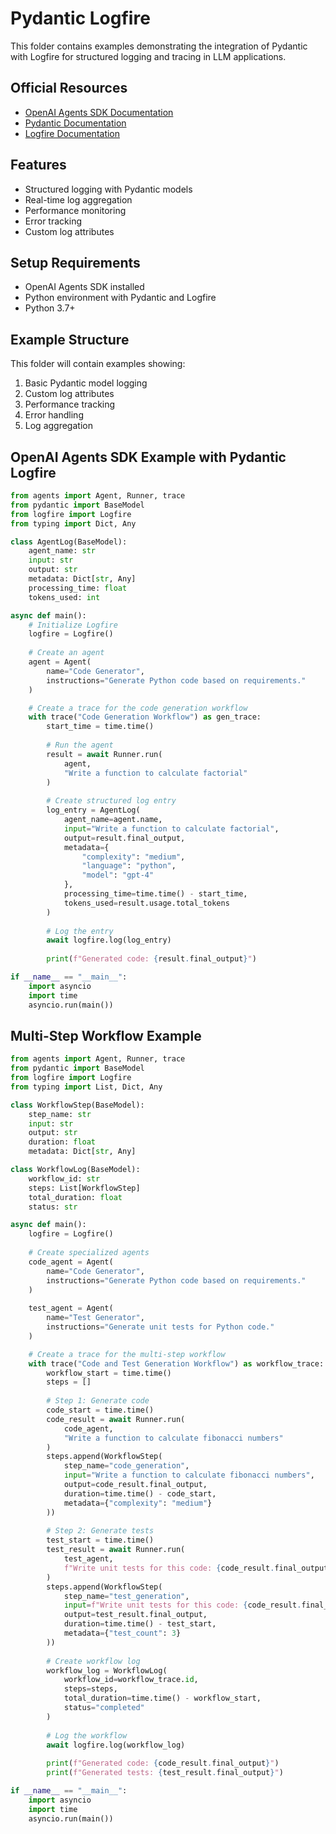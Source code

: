 # Pydantic Logfire

This folder contains examples demonstrating the integration of Pydantic with Logfire for structured logging and tracing in LLM applications.

## Official Resources
- [OpenAI Agents SDK Documentation](https://openai.github.io/openai-agents-python/tracing/)
- [Pydantic Documentation](https://docs.pydantic.dev/)
- [Logfire Documentation](https://logfire.sh/docs)

## Features
- Structured logging with Pydantic models
- Real-time log aggregation
- Performance monitoring
- Error tracking
- Custom log attributes

## Setup Requirements
- OpenAI Agents SDK installed
- Python environment with Pydantic and Logfire
- Python 3.7+

## Example Structure
This folder will contain examples showing:
1. Basic Pydantic model logging
2. Custom log attributes
3. Performance tracking
4. Error handling
5. Log aggregation

## OpenAI Agents SDK Example with Pydantic Logfire
```python
from agents import Agent, Runner, trace
from pydantic import BaseModel
from logfire import Logfire
from typing import Dict, Any

class AgentLog(BaseModel):
    agent_name: str
    input: str
    output: str
    metadata: Dict[str, Any]
    processing_time: float
    tokens_used: int

async def main():
    # Initialize Logfire
    logfire = Logfire()
    
    # Create an agent
    agent = Agent(
        name="Code Generator",
        instructions="Generate Python code based on requirements."
    )

    # Create a trace for the code generation workflow
    with trace("Code Generation Workflow") as gen_trace:
        start_time = time.time()
        
        # Run the agent
        result = await Runner.run(
            agent,
            "Write a function to calculate factorial"
        )
        
        # Create structured log entry
        log_entry = AgentLog(
            agent_name=agent.name,
            input="Write a function to calculate factorial",
            output=result.final_output,
            metadata={
                "complexity": "medium",
                "language": "python",
                "model": "gpt-4"
            },
            processing_time=time.time() - start_time,
            tokens_used=result.usage.total_tokens
        )
        
        # Log the entry
        await logfire.log(log_entry)
        
        print(f"Generated code: {result.final_output}")

if __name__ == "__main__":
    import asyncio
    import time
    asyncio.run(main())
```

## Multi-Step Workflow Example
```python
from agents import Agent, Runner, trace
from pydantic import BaseModel
from logfire import Logfire
from typing import List, Dict, Any

class WorkflowStep(BaseModel):
    step_name: str
    input: str
    output: str
    duration: float
    metadata: Dict[str, Any]

class WorkflowLog(BaseModel):
    workflow_id: str
    steps: List[WorkflowStep]
    total_duration: float
    status: str

async def main():
    logfire = Logfire()
    
    # Create specialized agents
    code_agent = Agent(
        name="Code Generator",
        instructions="Generate Python code based on requirements."
    )
    
    test_agent = Agent(
        name="Test Generator",
        instructions="Generate unit tests for Python code."
    )

    # Create a trace for the multi-step workflow
    with trace("Code and Test Generation Workflow") as workflow_trace:
        workflow_start = time.time()
        steps = []
        
        # Step 1: Generate code
        code_start = time.time()
        code_result = await Runner.run(
            code_agent,
            "Write a function to calculate fibonacci numbers"
        )
        steps.append(WorkflowStep(
            step_name="code_generation",
            input="Write a function to calculate fibonacci numbers",
            output=code_result.final_output,
            duration=time.time() - code_start,
            metadata={"complexity": "medium"}
        ))
        
        # Step 2: Generate tests
        test_start = time.time()
        test_result = await Runner.run(
            test_agent,
            f"Write unit tests for this code: {code_result.final_output}"
        )
        steps.append(WorkflowStep(
            step_name="test_generation",
            input=f"Write unit tests for this code: {code_result.final_output}",
            output=test_result.final_output,
            duration=time.time() - test_start,
            metadata={"test_count": 3}
        ))
        
        # Create workflow log
        workflow_log = WorkflowLog(
            workflow_id=workflow_trace.id,
            steps=steps,
            total_duration=time.time() - workflow_start,
            status="completed"
        )
        
        # Log the workflow
        await logfire.log(workflow_log)
        
        print(f"Generated code: {code_result.final_output}")
        print(f"Generated tests: {test_result.final_output}")

if __name__ == "__main__":
    import asyncio
    import time
    asyncio.run(main()) 